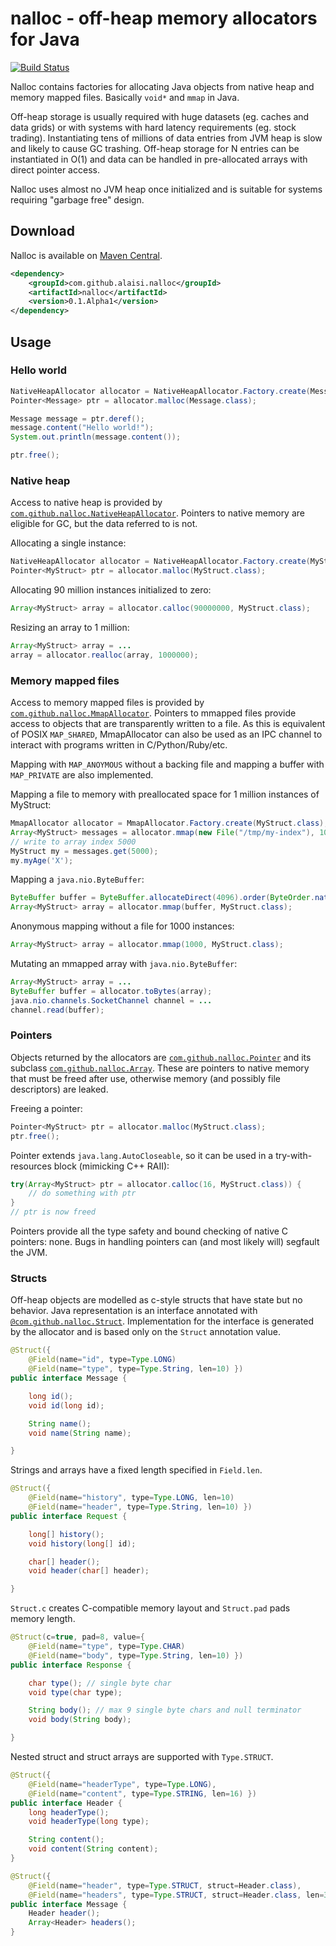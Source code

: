 # nalloc - off-heap memory allocators for Java

[![Build Status](https://drone.io/github.com/alaisi/nalloc/status.png)](https://drone.io/github.com/alaisi/nalloc/latest)

Nalloc contains factories for allocating Java objects from native heap and memory mapped files. Basically `void*` and `mmap` in Java.

Off-heap storage is usually required with huge datasets (eg. caches and data grids) or with systems with hard latency requirements (eg. stock trading). Instantiating tens of millions of data entries from JVM heap is slow and likely to cause GC trashing. Off-heap storage for N entries can be instantiated in O(1) and data can be handled in pre-allocated arrays with direct pointer access.

Nalloc uses almost no JVM heap once initialized and is suitable for systems requiring "garbage free" design.

## Download

Nalloc is available on [Maven Central](http://repo1.maven.org/maven2/com/github/alaisi/nalloc/).

```xml
<dependency>
    <groupId>com.github.alaisi.nalloc</groupId>
    <artifactId>nalloc</artifactId>
    <version>0.1.Alpha1</version>
</dependency>
```

## Usage

### Hello world

```java
NativeHeapAllocator allocator = NativeHeapAllocator.Factory.create(Message.class);
Pointer<Message> ptr = allocator.malloc(Message.class);

Message message = ptr.deref();
message.content("Hello world!");
System.out.println(message.content());

ptr.free();
```

### Native heap

Access to native heap is provided by [`com.github.nalloc.NativeHeapAllocator`](https://github.com/alaisi/nalloc/blob/master/src/main/java/com/github/nalloc/NativeHeapAllocator.java). Pointers to native memory are eligible for GC, but the data referred to is not.

Allocating a single instance:
```java
NativeHeapAllocator allocator = NativeHeapAllocator.Factory.create(MyStruct.class);
Pointer<MyStruct> ptr = allocator.malloc(MyStruct.class);
```

Allocating 90 million instances initialized to zero:
```java
Array<MyStruct> array = allocator.calloc(90000000, MyStruct.class);
```

Resizing an array to 1 million:
```java
Array<MyStruct> array = ...
array = allocator.realloc(array, 1000000);
```

### Memory mapped files

Access to memory mapped files is provided by [`com.github.nalloc.MmapAllocator`](https://github.com/alaisi/nalloc/blob/master/src/main/java/com/github/nalloc/MmapAllocator.java). Pointers to mmapped files provide access to objects that are transparently written to a file. As this is equivalent of POSIX `MAP_SHARED`, MmapAllocator can also be used as an IPC channel to interact with programs written in C/Python/Ruby/etc.

Mapping with `MAP_ANOYMOUS` without a backing file and mapping a buffer with `MAP_PRIVATE` are also implemented.

Mapping a file to memory with preallocated space for 1 million instances of MyStruct:
```java
MmapAllocator allocator = MmapAllocator.Factory.create(MyStruct.class);
Array<MyStruct> messages = allocator.mmap(new File("/tmp/my-index"), 1000000, MyStruct.class);
// write to array index 5000
MyStruct my = messages.get(5000);
my.myAge('X');
```

Mapping a `java.nio.ByteBuffer`:
```java
ByteBuffer buffer = ByteBuffer.allocateDirect(4096).order(ByteOrder.nativeOrder());
Array<MyStruct> array = allocator.mmap(buffer, MyStruct.class);
```

Anonymous mapping without a file for 1000 instances:
```java
Array<MyStruct> array = allocator.mmap(1000, MyStruct.class);
```

Mutating an mmapped array with `java.nio.ByteBuffer`:
```java
Array<MyStruct> array = ...
ByteBuffer buffer = allocator.toBytes(array); 
java.nio.channels.SocketChannel channel = ...
channel.read(buffer);
```

### Pointers

Objects returned by the allocators are [`com.github.nalloc.Pointer`](https://github.com/alaisi/nalloc/blob/master/src/main/java/com/github/nalloc/Pointer.java) and its subclass [`com.github.nalloc.Array`](https://github.com/alaisi/nalloc/blob/master/src/main/java/com/github/nalloc/Array.java). These are pointers to native memory that must be freed after use, otherwise memory (and possibly file descriptors) are leaked.

Freeing a pointer:
```java
Pointer<MyStruct> ptr = allocator.malloc(MyStruct.class);
ptr.free();
```

Pointer extends `java.lang.AutoCloseable`, so it can be used in a try-with-resources block (mimicking C++ RAII):
```java
try(Array<MyStruct> ptr = allocator.calloc(16, MyStruct.class)) {
    // do something with ptr
}
// ptr is now freed
```

Pointers provide all the type safety and bound checking of native C pointers: none. Bugs in handling pointers can (and most likely will) segfault the JVM.

### Structs

Off-heap objects are modelled as c-style structs that have state but no behavior. Java representation is an interface annotated with [`@com.github.nalloc.Struct`](https://github.com/alaisi/nalloc/blob/master/src/main/java/com/github/nalloc/Struct.java). Implementation for the interface is generated by the allocator and is based only on the `Struct` annotation value.

```java
@Struct({
    @Field(name="id", type=Type.LONG) 
    @Field(name="type", type=Type.String, len=10) })
public interface Message {

    long id();
    void id(long id);

    String name();
    void name(String name);

}
```

Strings and arrays have a fixed length specified in `Field.len`.

```java
@Struct({
    @Field(name="history", type=Type.LONG, len=10) 
    @Field(name="header", type=Type.String, len=10) })
public interface Request {

    long[] history();
    void history(long[] id);

    char[] header();
    void header(char[] header);

}
```

`Struct.c` creates C-compatible memory layout and `Struct.pad` pads memory length.

```java
@Struct(c=true, pad=8, value={
    @Field(name="type", type=Type.CHAR) 
    @Field(name="body", type=Type.String, len=10) })
public interface Response {

    char type(); // single byte char
    void type(char type);

    String body(); // max 9 single byte chars and null terminator
    void body(String body);

}
```

Nested struct and struct arrays are supported with `Type.STRUCT`.

```java
@Struct({
    @Field(name="headerType", type=Type.LONG),
    @Field(name="content", type=Type.STRING, len=16) })
public interface Header {
    long headerType();
    void headerType(long type);

    String content();
    void content(String content);
}

@Struct({
    @Field(name="header", type=Type.STRUCT, struct=Header.class),
    @Field(name="headers", type=Type.STRUCT, struct=Header.class, len=32) })
public interface Message {
    Header header();
    Array<Header> headers();
}
```

